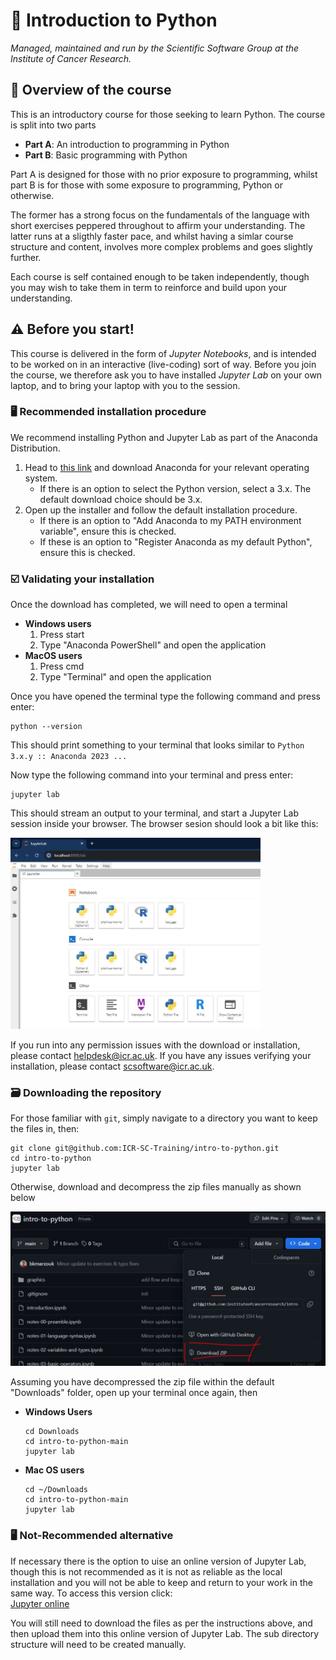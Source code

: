 # 🐍 Introduction to Python
*Managed, maintained and run by the Scientific Software Group at the Institute of Cancer Research.*

## 🚀 Overview of the course
This is an introductory course for those seeking to learn Python. The course is split into two parts
- **Part A**: An introduction to programming in Python
- **Part B**: Basic programming with Python

Part A is designed for those with no prior exposure to programming, whilst part B is for those with some exposure to programming, Python or otherwise.

The former has a strong focus on the fundamentals of the language with short exercises peppered throughout to affirm your understanding. 
The latter runs at a sligthly faster pace, and whilst having a simlar course structure and content, involves more complex problems and goes slightly further.

Each course is self contained enough to be taken independently, though you may wish to take them in term to reinforce and build upon your understanding.


## ⚠️ Before you start!

This course is delivered in the form of *Jupyter Notebooks*, and is intended to be worked on in an interactive (live-coding) sort of way. 
Before you join the course, we therefore ask you to have installed *Jupyter Lab* on your own laptop, and to bring your laptop with you to the session.


### 🖥️ Recommended installation procedure

We recommend installing Python and Jupyter Lab as part of the Anaconda Distribution.

1. Head to [this link](https://www.anaconda.com/download#download-section) and download Anaconda for your relevant operating system.
    - If there is an option to select the Python version, select a 3.x. The default download choice should be 3.x.
2. Open up the installer and follow the default installation procedure.
    - If there is an option to "Add Anaconda to my PATH environment variable", ensure this is checked.
    - If these is an option to "Register Anaconda as my default Python", ensure this is checked.


### ☑️ Validating your installation

Once the download has completed, we will need to open a terminal

- **Windows users**
    1. Press start
    2. Type "Anaconda PowerShell" and open the application
- **MacOS users**
    1. Press cmd
    2. Type "Terminal" and open the application

Once you have opened the terminal type the following command and press enter:

```shell
python --version
```

This should print something to your terminal that looks similar to `Python 3.x.y :: Anaconda 2023 ...`

Now type the following command into your terminal and press enter:

```shell
jupyter lab
```

This should stream an output to your terminal, and start a Jupyter Lab session inside your browser. The browser sesion should look a bit like this:

<img src=/graphics/jupyter_lab.JPG width="400">

If you run into any permission issues with the download or installation, please contact helpdesk@icr.ac.uk.
If you have any issues verifying your installation, please contact scsoftware@icr.ac.uk.

### 🗃️ Downloading the repository

For those familiar with `git`, simply navigate to a directory you want to keep the files in, then:

```shell
git clone git@github.com:ICR-SC-Training/intro-to-python.git
cd intro-to-python
jupyter lab
```

Otherwise, download and decompress the zip files manually as shown below

<img src=/graphics/zip_download.JPG  width="600">

Assuming you have decompressed the zip file within the default "Downloads" folder, open up your terminal once again, then

- **Windows Users**
    ```shell
    cd Downloads
    cd intro-to-python-main
    jupyter lab
    ```
- **Mac OS users**
    ```shell
    cd ~/Downloads
    cd intro-to-python-main
    jupyter lab
    ```

### 🖥️ Not-Recommended alternative

If necessary there is the option to uise an online version of Jupyter Lab, though this is not recommended as it is not as reliable as the local installation and you will not be able to keep and return to your work in the same way. To access this version click:  
[Jupyter online](https://jupyter.org/try-jupyter/lab/?path=notebooks%2FIntro.ipynb)

You will still need to download the files as per the instructions above, and then upload them into this online version of Jupyter Lab. The sub directory structure will need to be created manually.

